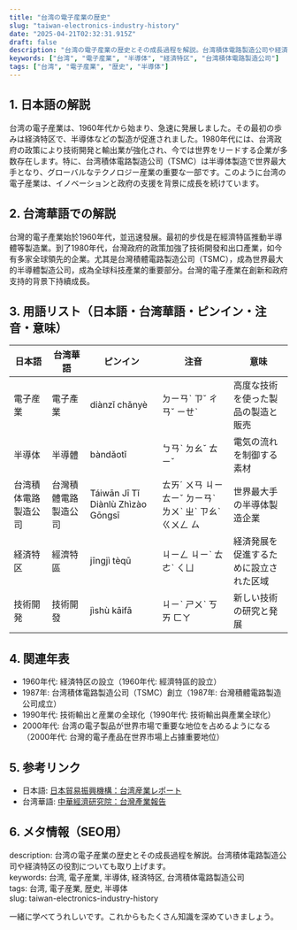 ```yaml
---
title: "台湾の電子産業の歴史"
slug: "taiwan-electronics-industry-history"
date: "2025-04-21T02:32:31.915Z"
draft: false
description: "台湾の電子産業の歴史とその成長過程を解説。台湾積体電路製造公司や経済特区の役割についても取り上げます。"
keywords: ["台湾", "電子産業", "半導体", "経済特区", "台湾積体電路製造公司"]
tags: ["台湾", "電子産業", "歴史", "半導体"]
---
```


## 1. 日本語の解説  
台湾の電子産業は、1960年代から始まり、急速に発展しました。その最初の歩みは経済特区で、半導体などの製造が促進されました。1980年代には、台湾政府の政策により技術開発と輸出業が強化され、今では世界をリードする企業が多数存在します。特に、台湾積体電路製造公司（TSMC）は半導体製造で世界最大手となり、グローバルなテクノロジー産業の重要な一部です。このように台湾の電子産業は、イノベーションと政府の支援を背景に成長を続けています。

## 2. 台湾華語での解説  
台灣的電子產業始於1960年代，並迅速發展。最初的步伐是在經濟特區推動半導體等製造業。到了1980年代，台灣政府的政策加強了技術開發和出口產業，如今有多家全球領先的企業。尤其是台灣積體電路製造公司（TSMC），成為世界最大的半導體製造公司，成為全球科技產業的重要部分。台灣的電子產業在創新和政府支持的背景下持續成長。

## 3. 用語リスト（日本語・台湾華語・ピンイン・注音・意味）  

| 日本語       | 台湾華語               | ピンイン         | 注音           | 意味                             |
|--------------|-----------------------|----------------|---------------|--------------------------------|
| 電子産業     | 電子產業               | diànzǐ chǎnyè  | ㄉㄧㄢˋ ㄗˇ ㄔㄢˇ ㄧㄝˋ | 高度な技術を使った製品の製造と販売 |
| 半導体       | 半導體                 | bàndǎotǐ       | ㄅㄢˋ ㄉㄠˇ ㄊㄧˇ    | 電気の流れを制御する素材         |
| 台湾積体電路製造公司 | 台灣積體電路製造公司 | Táiwān Jī Tǐ Diànlù Zhìzào Gōngsī | ㄊㄞˊ ㄨㄢ ㄐㄧ ㄊㄧˇ ㄉㄧㄢˋ ㄌㄨˋ ㄓˋ ㄗㄠˋ ㄍㄨㄥ ㄙ | 世界最大手の半導体製造企業      |
| 経済特区     | 經濟特區               | jīngjì tèqū    | ㄐㄧㄥ ㄐㄧˋ ㄊㄜˋ ㄑㄩ   | 経済発展を促進するために設立された区域|
| 技術開発     | 技術開發               | jìshù kāifā    | ㄐㄧˋ ㄕㄨˋ ㄎㄞ ㄈㄚ  | 新しい技術の研究と発展          |

## 4. 関連年表  
- 1960年代: 経済特区の設立（1960年代: 經濟特區的設立）
- 1987年: 台湾積体電路製造公司（TSMC）創立（1987年: 台灣積體電路製造公司成立）
- 1990年代: 技術輸出と産業の全球化（1990年代: 技術輸出與產業全球化）
- 2000年代: 台湾の電子製品が世界市場で重要な地位を占めるようになる（2000年代: 台灣的電子產品在世界市場上占據重要地位）

## 5. 参考リンク  
- 日本語: [日本貿易振興機構：台湾産業レポート](https://www.jetro.go.jp/world/asia/cn/tw/)
- 台湾華語: [中華經濟研究院：台灣產業報告](https://www.cier.edu.tw/)

## 6. メタ情報（SEO用）  
description: 台湾の電子産業の歴史とその成長過程を解説。台湾積体電路製造公司や経済特区の役割についても取り上げます。  
keywords: 台湾, 電子産業, 半導体, 経済特区, 台湾積体電路製造公司  
tags: 台湾, 電子産業, 歴史, 半導体  
slug: taiwan-electronics-industry-history  

一緒に学べてうれしいです。これからもたくさん知識を深めていきましょう。